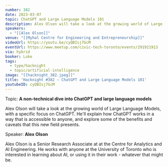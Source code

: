 ```yaml
---
number: 382
date: 2023-03-07
topic: ChatGPT and Large Language Models 101
description: Alex Olson will take a look at the growing world of Large Language Models, with a specific focus on ChatGPT. He'll explain how ChatGPT works in a way that is accessible to anyone, and explore some of the benefits and caveats that this new field presents.
speakers:
  - "[[Alex Olson]]"
venue: "[[Myhal Centre for Engineering and Entrepreneurship]]"
videoUrl: https://youtu.be/cyQBIsj7GcM
eventUrl: https://www.meetup.com/civic-tech-toronto/events/291921913
via: hybrid
booker: Luke
tags:
  - type/hacknight
  - topic/artificial-intelligence
image: "[[hacknight_382.jpeg]]"
title: 'Hacknight #382 – ChatGPT and Large Language Models 101'
youtubeID: cyQBIsj7GcM
---
```

Topic: **A non-technical dive into ChatGPT and large language models**

Alex Olson will take a look at the growing world of Large Language Models, with a specific focus on ChatGPT. He'll explain how ChatGPT works in a way that is accessible to anyone, and explore some of the benefits and caveats that this new field presents.

Speaker: **Alex Olson**

Alex Olson is a Senior Research Associate at at the Centre for Analytics and AI Engineering. He works with anyone at the University of Toronto who is interested in learning about AI, or using it in their work - whatever that might be.